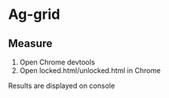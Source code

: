 # Ag-grid

## Measure

1. Open Chrome devtools
2. Open locked.html/unlocked.html in Chrome

Results are displayed on console
